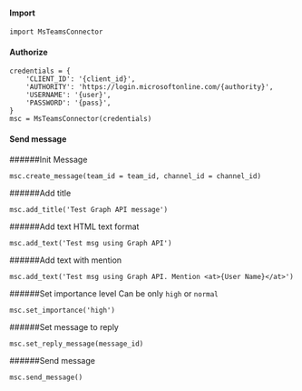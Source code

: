 #### Import
```import MsTeamsConnector```

#### Authorize
```
credentials = {
    'CLIENT_ID': '{client_id}',
    'AUTHORITY': 'https://login.microsoftonline.com/{authority}',
    'USERNAME': '{user}',
    'PASSWORD': '{pass}',
}   
msc = MsTeamsConnector(credentials)  
```

#### Send message
######Init Message
```
msc.create_message(team_id = team_id, channel_id = channel_id)  
```

######Add title
```
msc.add_title('Test Graph API message')  
```

######Add text
HTML text format
```
msc.add_text('Test msg using Graph API')
```

######Add text with mention
```
msc.add_text('Test msg using Graph API. Mention <at>{User Name}</at>')
```

######Set importance level
Can be only `high` or `normal`
```
msc.set_importance('high')
```

######Set message to reply
```
msc.set_reply_message(message_id)
```

######Send message
```
msc.send_message()
```
